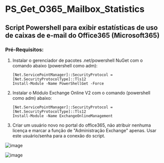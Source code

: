 # PS_Get_O365_Mailbox_Statistics
## Script Powershell para exibir estatísticas de uso de caixas de e-mail do Office365 (Microsoft365)

### Pré-Requisitos:
1. Instalar o gerenciador de pacotes .net/powershell NuGet com o comando abaixo (powershell como adm):
    ```
    [Net.ServicePointManager]::SecurityProtocol = [Net.SecurityProtocolType]::Tls12
    Install-Module -Name PowerShellGet -Force
    ```
2. Instalar o Módulo Exchange Online V2 com o comando (powershell como adm) abaixo:
    ```
    [Net.ServicePointManager]::SecurityProtocol = [Net.SecurityProtocolType]::Tls12
    Install-Module -Name ExchangeOnlineManagement
    ```
3. Criar um usuário novo no portal do office365, não atribuir nenhuma licença e marcar a função de "Administração Exchange" apenas.
Usar este usuário/senha para a conexão do script.

![image](https://user-images.githubusercontent.com/91758384/135780808-53b503a1-7e30-47e0-aca7-f567e2248bd3.png)

![image](https://user-images.githubusercontent.com/91758384/135780844-a48fd0c6-d764-4eea-b9ab-fd2803a21d75.png)

